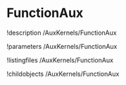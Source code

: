 <!-- MOOSE Documentation Stub: Remove this when content is added. -->

# FunctionAux
!description /AuxKernels/FunctionAux

!parameters /AuxKernels/FunctionAux

!listingfiles /AuxKernels/FunctionAux

!childobjects /AuxKernels/FunctionAux
